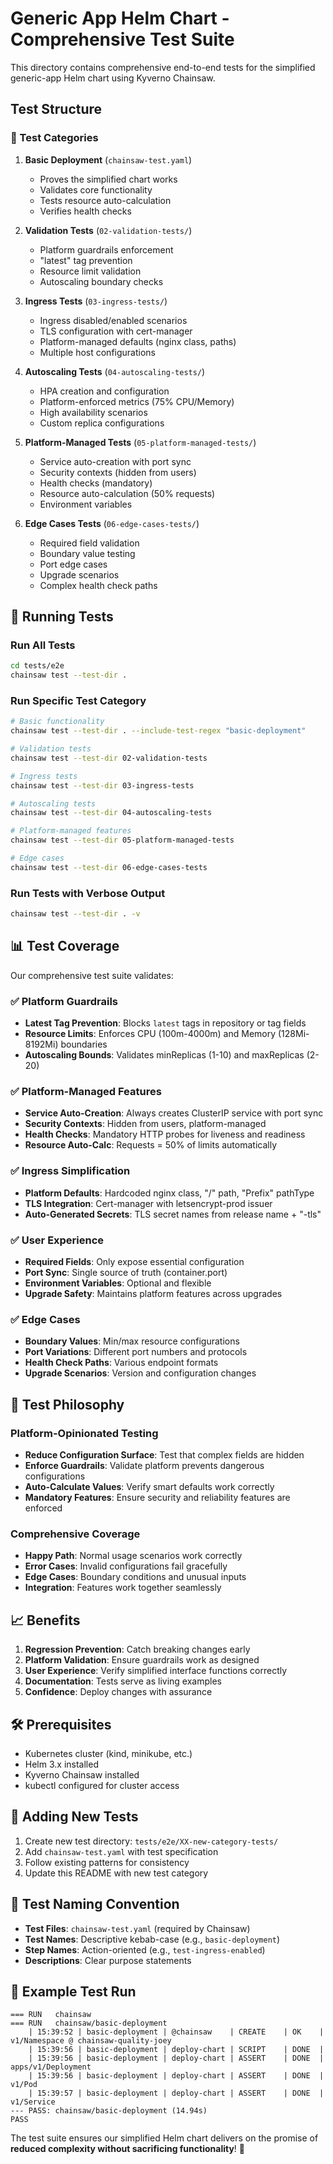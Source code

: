 # Generic App Helm Chart - Comprehensive Test Suite

This directory contains comprehensive end-to-end tests for the simplified generic-app Helm chart using Kyverno Chainsaw.

## Test Structure

### 🧪 Test Categories

1. **Basic Deployment** (`chainsaw-test.yaml`)
   - Proves the simplified chart works
   - Validates core functionality
   - Tests resource auto-calculation
   - Verifies health checks

2. **Validation Tests** (`02-validation-tests/`)
   - Platform guardrails enforcement
   - "latest" tag prevention
   - Resource limit validation
   - Autoscaling boundary checks

3. **Ingress Tests** (`03-ingress-tests/`)
   - Ingress disabled/enabled scenarios
   - TLS configuration with cert-manager
   - Platform-managed defaults (nginx class, paths)
   - Multiple host configurations

4. **Autoscaling Tests** (`04-autoscaling-tests/`)
   - HPA creation and configuration
   - Platform-enforced metrics (75% CPU/Memory)
   - High availability scenarios
   - Custom replica configurations

5. **Platform-Managed Tests** (`05-platform-managed-tests/`)
   - Service auto-creation with port sync
   - Security contexts (hidden from users)
   - Health checks (mandatory)
   - Resource auto-calculation (50% requests)
   - Environment variables

6. **Edge Cases Tests** (`06-edge-cases-tests/`)
   - Required field validation
   - Boundary value testing
   - Port edge cases
   - Upgrade scenarios
   - Complex health check paths

## 🚀 Running Tests

### Run All Tests
```bash
cd tests/e2e
chainsaw test --test-dir .
```

### Run Specific Test Category
```bash
# Basic functionality
chainsaw test --test-dir . --include-test-regex "basic-deployment"

# Validation tests
chainsaw test --test-dir 02-validation-tests

# Ingress tests  
chainsaw test --test-dir 03-ingress-tests

# Autoscaling tests
chainsaw test --test-dir 04-autoscaling-tests

# Platform-managed features
chainsaw test --test-dir 05-platform-managed-tests

# Edge cases
chainsaw test --test-dir 06-edge-cases-tests
```

### Run Tests with Verbose Output
```bash
chainsaw test --test-dir . -v
```

## 📊 Test Coverage

Our comprehensive test suite validates:

### ✅ Platform Guardrails
- **Latest Tag Prevention**: Blocks `latest` tags in repository or tag fields
- **Resource Limits**: Enforces CPU (100m-4000m) and Memory (128Mi-8192Mi) boundaries
- **Autoscaling Bounds**: Validates minReplicas (1-10) and maxReplicas (2-20)

### ✅ Platform-Managed Features
- **Service Auto-Creation**: Always creates ClusterIP service with port sync
- **Security Contexts**: Hidden from users, platform-managed
- **Health Checks**: Mandatory HTTP probes for liveness and readiness
- **Resource Auto-Calc**: Requests = 50% of limits automatically

### ✅ Ingress Simplification
- **Platform Defaults**: Hardcoded nginx class, "/" path, "Prefix" pathType
- **TLS Integration**: Cert-manager with letsencrypt-prod issuer
- **Auto-Generated Secrets**: TLS secret names from release name + "-tls"

### ✅ User Experience
- **Required Fields**: Only expose essential configuration
- **Port Sync**: Single source of truth (container.port)
- **Environment Variables**: Optional and flexible
- **Upgrade Safety**: Maintains platform features across upgrades

### ✅ Edge Cases
- **Boundary Values**: Min/max resource configurations
- **Port Variations**: Different port numbers and protocols
- **Health Check Paths**: Various endpoint formats
- **Upgrade Scenarios**: Version and configuration changes

## 🎯 Test Philosophy

### Platform-Opinionated Testing
- **Reduce Configuration Surface**: Test that complex fields are hidden
- **Enforce Guardrails**: Validate platform prevents dangerous configurations
- **Auto-Calculate Values**: Verify smart defaults work correctly
- **Mandatory Features**: Ensure security and reliability features are enforced

### Comprehensive Coverage
- **Happy Path**: Normal usage scenarios work correctly
- **Error Cases**: Invalid configurations fail gracefully
- **Edge Cases**: Boundary conditions and unusual inputs
- **Integration**: Features work together seamlessly

## 📈 Benefits

1. **Regression Prevention**: Catch breaking changes early
2. **Platform Validation**: Ensure guardrails work as designed
3. **User Experience**: Verify simplified interface functions correctly
4. **Documentation**: Tests serve as living examples
5. **Confidence**: Deploy changes with assurance

## 🛠️ Prerequisites

- Kubernetes cluster (kind, minikube, etc.)
- Helm 3.x installed
- Kyverno Chainsaw installed
- kubectl configured for cluster access

## 🔧 Adding New Tests

1. Create new test directory: `tests/e2e/XX-new-category-tests/`
2. Add `chainsaw-test.yaml` with test specification
3. Follow existing patterns for consistency
4. Update this README with new test category

## 📝 Test Naming Convention

- **Test Files**: `chainsaw-test.yaml` (required by Chainsaw)
- **Test Names**: Descriptive kebab-case (e.g., `basic-deployment`)
- **Step Names**: Action-oriented (e.g., `test-ingress-enabled`)
- **Descriptions**: Clear purpose statements

## 🎪 Example Test Run

```
=== RUN   chainsaw
=== RUN   chainsaw/basic-deployment
    | 15:39:52 | basic-deployment | @chainsaw    | CREATE    | OK    | v1/Namespace @ chainsaw-quality-joey
    | 15:39:56 | basic-deployment | deploy-chart | SCRIPT    | DONE  |
    | 15:39:56 | basic-deployment | deploy-chart | ASSERT    | DONE  | apps/v1/Deployment
    | 15:39:56 | basic-deployment | deploy-chart | ASSERT    | DONE  | v1/Pod
    | 15:39:57 | basic-deployment | deploy-chart | ASSERT    | DONE  | v1/Service
--- PASS: chainsaw/basic-deployment (14.94s)
PASS
```

The test suite ensures our simplified Helm chart delivers on the promise of **reduced complexity without sacrificing functionality**! 🎉 